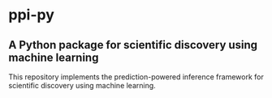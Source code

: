 # ppi-py
## A Python package for scientific discovery using machine learning

This repository implements the prediction-powered inference framework for scientific discovery using machine learning. 

